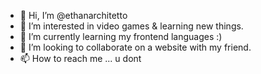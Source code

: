 - 👋 Hi, I’m @ethanarchitetto
- 👀 I’m interested in video games & learning new things.
- 🌱 I’m currently learning my frontend languages :)
- 💞️ I’m looking to collaborate on a website with my friend.
- 📫 How to reach me ... u dont

<!---
ethanarchitetto/ethanarchitetto is a ✨ special ✨ repository because its `README.md` (this file) appears on your GitHub profile.
You can click the Preview link to take a look at your changes.
--->
